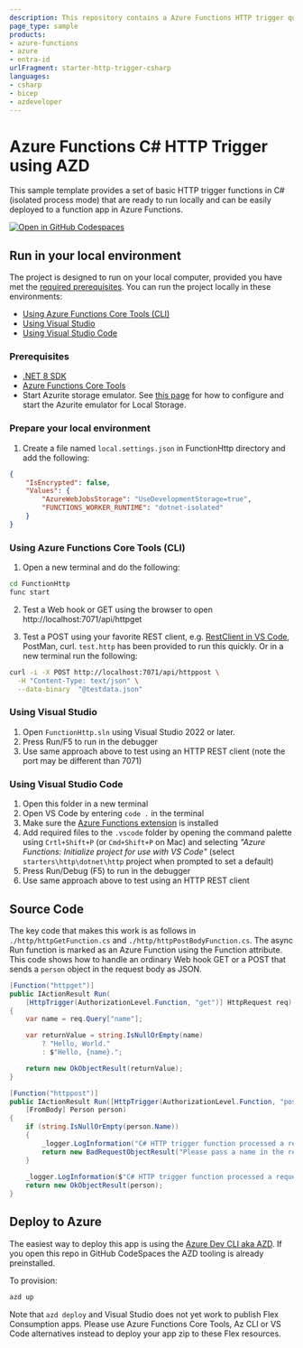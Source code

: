 ```yaml
---
description: This repository contains a Azure Functions HTTP trigger quickstart written in C# and deployed to Azure Functions Flex Consumption using the Azure Developer CLI (AZD). This sample uses managed identity and a virtual network to insure it is secure by default.
page_type: sample
products:
- azure-functions
- azure
- entra-id
urlFragment: starter-http-trigger-csharp
languages:
- csharp
- bicep
- azdeveloper
---
```


# Azure Functions C# HTTP Trigger using AZD

This sample template provides a set of basic HTTP trigger functions in C# (isolated process mode) that are ready to run locally and can be easily deployed to a function app in Azure Functions.  

[![Open in GitHub Codespaces](https://github.com/codespaces/badge.svg)](https://github.com/codespaces/new?hide_repo_select=true&ref=main&repo=836901178)

## Run in your local environment

The project is designed to run on your local computer, provided you have met the [required prerequisites](#prerequisites). You can run the project locally in these environments:

+ [Using Azure Functions Core Tools (CLI)](#using-azure-functions-core-tools-cli)
+ [Using Visual Studio](#using-visual-studio)
+ [Using Visual Studio Code](#using-visual-studio-code)

### Prerequisites

+ [.NET 8 SDK](https://dotnet.microsoft.com/download/dotnet/8.0) 
+ [Azure Functions Core Tools](https://learn.microsoft.com/azure/azure-functions/functions-run-local?tabs=v4%2Cmacos%2Ccsharp%2Cportal%2Cbash#install-the-azure-functions-core-tools)
+ Start Azurite storage emulator. See [this page](https://learn.microsoft.com/azure/storage/common/storage-use-azurite) for how to configure and start the Azurite emulator for Local Storage.

### Prepare your local environment
1) Create a file named `local.settings.json` in FunctionHttp directory and add the following:
```json
{
    "IsEncrypted": false,
    "Values": {
        "AzureWebJobsStorage": "UseDevelopmentStorage=true",
        "FUNCTIONS_WORKER_RUNTIME": "dotnet-isolated"
    }
}
```

### Using Azure Functions Core Tools (CLI)

1) Open a new terminal and do the following:

```bash
cd FunctionHttp
func start
```

2) Test a Web hook or GET using the browser to open http://localhost:7071/api/httpget

3) Test a POST using your favorite REST client, e.g. [RestClient in VS Code](https://marketplace.visualstudio.com/items?itemName=humao.rest-client), PostMan, curl. `test.http` has been provided to run this quickly.
Or in a new terminal run the following:

```bash
curl -i -X POST http://localhost:7071/api/httppost \
  -H "Content-Type: text/json" \
  --data-binary  "@testdata.json"
```

### Using Visual Studio

1) Open `FunctionHttp.sln` using Visual Studio 2022 or later.
3) Press Run/F5 to run in the debugger
4) Use same approach above to test using an HTTP REST client (note the port may be different than 7071)

### Using Visual Studio Code

1) Open this folder in a new terminal
2) Open VS Code by entering `code .` in the terminal
3) Make sure the [Azure Functions extension](https://marketplace.visualstudio.com/items?itemName=ms-azuretools.vscode-azurefunctions) is installed
4) Add required files to the `.vscode` folder by opening the command palette using `Crtl+Shift+P` (or `Cmd+Shift+P` on Mac) and selecting *"Azure Functions: Initialize project for use with VS Code"* (select `starters\http\dotnet\http` project when prompted to set a default)
5) Press Run/Debug (F5) to run in the debugger
6) Use same approach above to test using an HTTP REST client

## Source Code

The key code that makes this work is as follows in `./http/httpGetFunction.cs` and `./http/httpPostBodyFunction.cs`.  The async Run function is marked as an Azure Function using the Function attribute.  This code shows how to handle an ordinary Web hook GET or a POST that sends a `person` object in the request body as JSON.  

```csharp
[Function("httpget")]
public IActionResult Run(
    [HttpTrigger(AuthorizationLevel.Function, "get")] HttpRequest req)
{
    var name = req.Query["name"];

    var returnValue = string.IsNullOrEmpty(name)
        ? "Hello, World."
        : $"Hello, {name}.";

    return new OkObjectResult(returnValue);
}
```

```csharp
[Function("httppost")]
public IActionResult Run([HttpTrigger(AuthorizationLevel.Function, "post")] HttpRequest req,
    [FromBody] Person person)
{   
    if (string.IsNullOrEmpty(person.Name))
    {
        _logger.LogInformation("C# HTTP trigger function processed a request with no name provided.");
        return new BadRequestObjectResult("Please pass a name in the request body.");
    }
    
    _logger.LogInformation($"C# HTTP trigger function processed a request for {person.Name}!");
    return new OkObjectResult(person);
}
```

## Deploy to Azure

The easiest way to deploy this app is using the [Azure Dev CLI aka AZD](https://aka.ms/azd).  If you open this repo in GitHub CodeSpaces the AZD tooling is already preinstalled.

To provision:

```bash
azd up
```

Note that `azd deploy` and Visual Studio does not yet work to publish Flex Consumption apps. Please use Azure Functions Core Tools, Az CLI or VS Code alternatives instead to deploy your app zip to these Flex resources.
